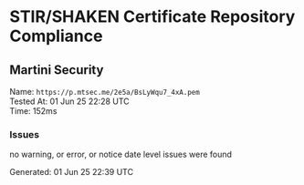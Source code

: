 # STIR/SHAKEN Certificate Repository Compliance

## Martini Security

Name: `https://p.mtsec.me/2e5a/BsLyWqu7_4xA.pem`\
Tested At: 01 Jun 25 22:28 UTC\
Time: 152ms

### Issues

no warning, or error, or notice date level issues were found

Generated: 01 Jun 25 22:39 UTC
